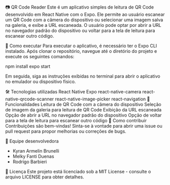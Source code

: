 📷 QR Code Reader
Este é um aplicativo simples de leitura de QR Code desenvolvido em React Native com o Expo. Ele permite ao usuário escanear um QR Code com a câmera do dispositivo ou selecionar uma imagem salva na galeria, e exibe a URL escaneada. O usuário pode optar por abrir a URL no navegador padrão do dispositivo ou voltar para a tela de leitura para escanear outro código.

🚀 Como executar
Para executar o aplicativo, é necessário ter o Expo CLI instalado. Após clonar o repositório, navegue até o diretório do projeto e execute os seguintes comandos:

npm install
expo start


Em seguida, siga as instruções exibidas no terminal para abrir o aplicativo no emulador ou dispositivo físico.

🛠️ Tecnologias utilizadas
React Native
Expo
react-native-camera
react-native-qrcode-scanner
react-native-image-picker
react-navigation
🎯 Funcionalidades
Leitura de QR Code com a câmera do dispositivo
Seleção de imagem da galeria para leitura de QR Code
Exibição da URL escaneada
Opção de abrir a URL no navegador padrão do dispositivo
Opção de voltar para a tela de leitura para escanear outro código
🤝 Como contribuir
Contribuições são bem-vindas! Sinta-se à vontade para abrir uma issue ou pull request para propor melhorias ou correções de bugs.

👥 Equipe desenvolvedora
- Kyran Armelin Brunelli
- Melky Fanti Duenas
- Rodrigo Barbieri

📝 Licença
Este projeto está licenciado sob a MIT License - consulte o arquivo LICENSE para obter detalhes.